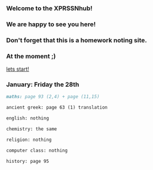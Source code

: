 ### Welcome to the XPRSSNhub!
### We are happy to see you here!
### Don't forget that this is a homework noting site.
### At the moment ;)

[lets start!](https://curiouscat.club/240AIF)

### January: Friday the 28th
```markdown
maths: page 93 (2,4) + page (11,15)

ancient greek: page 63 (1) translation

english: nothing

chemistry: the same

religion: nothing

computer class: nothing

history: page 95
```
